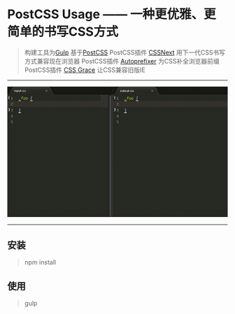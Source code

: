 # PostCSS Usage —— 一种更优雅、更简单的书写CSS方式

> 构建工具为[Gulp](https://github.com/gulpjs/gulp)
> 基于[PostCSS](https://github.com/postcss/postcss)
> PostCSS插件 [CSSNext](https://github.com/cssnext/cssnext) 用下一代CSS书写方式兼容现在浏览器
> PostCSS插件 [Autoprefixer](https://github.com/postcss/autoprefixer) 为CSS补全浏览器前缀
> PostCSS插件 [CSS Grace](https://github.com/cssdream/cssgrace) 让CSS兼容旧版IE

---

![img](https://github.com/xiaomi1120/wei-css/blob/master/src/images/image.gif "postcss")

---

## 安装

> npm install

## 使用

> gulp
